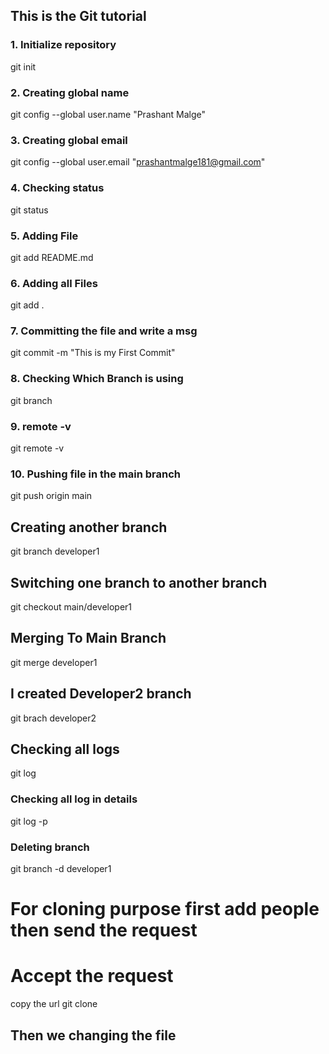 ## This is the Git tutorial

### 1. Initialize repository
git init 

### 2. Creating global name 
git config --global user.name "Prashant Malge" 

### 3. Creating global email 
git config --global user.email "prashantmalge181@gmail.com"

### 4. Checking status
git status 

### 5. Adding File 
git add README.md 

### 6. Adding all Files 
git add . 

### 7. Committing the file and write a msg
git commit -m "This is my First Commit"

### 8. Checking Which Branch is using 
git branch

### 9. remote -v
git remote -v

### 10. Pushing file in the main branch
git push origin main

## Creating another branch 
git branch developer1

## Switching one branch to another branch
git checkout main/developer1

## Merging To Main Branch
git merge developer1

## I created Developer2 branch
git brach developer2

## Checking all logs 
git log

### Checking all log in details
git log -p

### Deleting branch
git branch -d developer1



# For cloning purpose first add people then send the request
# Accept the request 

copy the url 
git clone <url>

## Then we changing the file 

